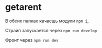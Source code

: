 # getarent

В обеих папках качаешь модули `npm i`,

Страйп запускается через `npm run develop`

Фронт через `npm run dev`

